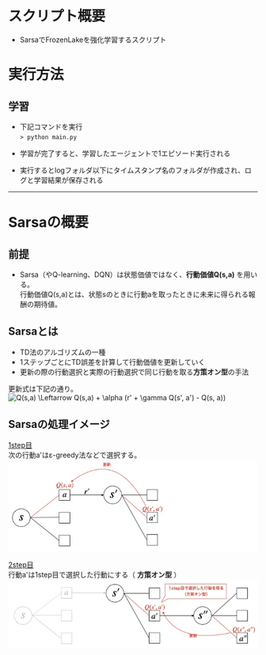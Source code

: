 # スクリプト概要
* SarsaでFrozenLakeを強化学習するスクリプト  

# 実行方法
## 学習
* 下記コマンドを実行  
`> python main.py`　　

* 学習が完了すると、学習したエージェントで1エピソード実行される  
* 実行するとlogフォルダ以下にタイムスタンプ名のフォルダが作成され、ログと学習結果が保存される  

---
# Sarsaの概要  
## 前提
* Sarsa（やQ-learning、DQN）は状態価値ではなく、**行動価値Q(s,a)** を用いる。  
  行動価値Q(s,a)とは、状態sのときに行動aを取ったときに未来に得られる報酬の期待値。  

## Sarsaとは  
* TD法のアルゴリズムの一種  
* 1ステップごとにTD誤差を計算して行動価値を更新していく  
* 更新の際の行動選択と実際の行動選択で同じ行動を取る**方策オン型**の手法  

更新式は下記の通り。  
<img src=
"https://render.githubusercontent.com/render/math?math=%5Clarge+%5Cdisplaystyle+Q%28s%2Ca%29+%5CLeftarrow+Q%28s%2Ca%29+%2B+%5Calpha+%28r%27+%2B+%5Cgamma+Q%28s%27%2C+a%27%29+-+Q%28s%2C+a%29%29" 
alt="Q(s,a) \Leftarrow Q(s,a) + \alpha (r' + \gamma Q(s', a') - Q(s, a))">

## Sarsaの処理イメージ  
<u>1step目</u>  
次の行動a'はε-greedy法などで選択する。  
<img src="../../docs/TD/Sarsa/Sarsa1.jpg">

<u>2step目</u>  
行動a'は1step目で選択した行動にする（ **方策オン型** ）  
<img src="../../docs/TD/Sarsa/Sarsa2.jpg">
